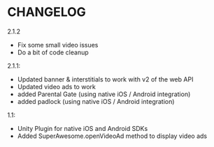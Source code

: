 CHANGELOG
=========

2.1.2
 - Fix some small video issues
 - Do a bit of code cleanup

2.1.1:
 - Updated banner & interstitials to work with v2 of the web API
 - Updated video ads to work
 - added Parental Gate (using native iOS / Android integration)
 - added padlock (using native iOS / Android integration)

1.1:
 - Unity Plugin for native iOS and Android SDKs
 - Added SuperAwesome.openVideoAd method to display video ads
